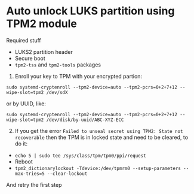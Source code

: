 # Auto unlock LUKS partition using TPM2 module

Required stuff

- LUKS2 partition header
- Secure boot
- `tpm2-tss` and `tpm2-tools` packages

1. Enroll your key to TPM with your encrypted partion:

```
sudo systemd-cryptenroll --tpm2-device=auto --tpm2-pcrs=0+2+7+12 --wipe-slot=tpm2 /dev/sdX
```

or by UUID, like:

```
sudo systemd-cryptenroll --tpm2-device=auto --tpm2-pcrs=0+2+7+12 --wipe-slot=tpm2 /dev/disk/by-uuid/ABC-XYZ-ECC
```

2. If you get the error `Failed to unseal secret using TPM2: State not recoverable` then the TPM is in locked state
   and need to be cleared, to do it:

- `echo 5 | sudo tee /sys/class/tpm/tpm0/ppi/request`
- Reboot
- `tpm2_dictionarylockout -Tdevice:/dev/tpmrm0 --setup-parameters --max-tries=5 --clear-lockout`

And retry the first step
